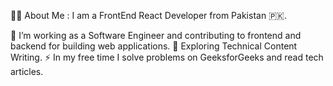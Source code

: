 👩‍💻  About Me :
I am a FrontEnd React Developer from Pakistan 🇵🇰.

🔭 I’m working as a Software Engineer and contributing to frontend and backend for building web applications.
🌱 Exploring Technical Content Writing.
⚡ In my free time I solve problems on GeeksforGeeks and read tech articles.

